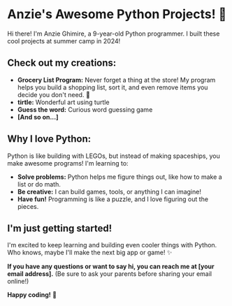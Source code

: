 # Anzie's Awesome Python Projects! 🚀

Hi there! I'm Anzie Ghimire, a 9-year-old Python programmer.  I built these cool projects at summer camp in 2024!

## Check out my creations:

* **Grocery List Program:**  Never forget a thing at the store! My program helps you build a shopping list, sort it, and even remove items you decide you don't need. 🛒
* **tirtle:** Wonderful art using turtle
* **Guess the word:** Curious word guessing game
* **[And so on...]**

## Why I love Python:

Python is like building with LEGOs, but instead of making spaceships, you make awesome programs!  I'm learning to:

* **Solve problems:** Python helps me figure things out, like how to make a list or do math.
* **Be creative:** I can build games, tools, or anything I can imagine!
* **Have fun!** Programming is like a puzzle, and I love figuring out the pieces.

## I'm just getting started!

I'm excited to keep learning and building even cooler things with Python.  Who knows, maybe I'll make the next big app or game! ✨

**If you have any questions or want to say hi, you can reach me at [your email address].**  (Be sure to ask your parents before sharing your email online!)

**Happy coding!** 🐍
